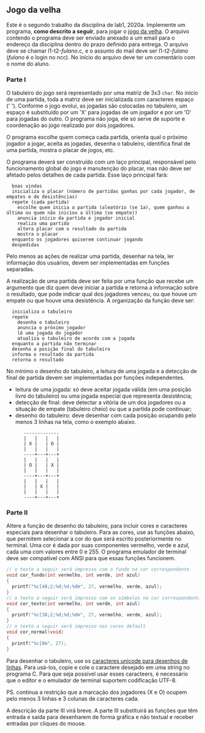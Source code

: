 ## Jogo da velha

Este é o segundo trabalho da disciplina de lab1, 2020a. Implemente um programa, **como descrito a seguir**, para jogar o [jogo da velha](https://pt.wikipedia.org/wiki/Jogo_da_velha).
O arquivo contendo o programa deve ser enviado anexado a um email para o endereço da disciplina dentro do prazo definido para entrega. O arquivo deve se chamar l1-t2-*fulano*.c, e o assunto do mail deve ser l1-t2-*fulano* (*fulano* é o login no ncc).
No início do arquivo deve ter um comentário com o nome do aluno.

### Parte I

O tabuleiro do jogo será representado por uma matriz de 3x3 `char`.
No início de uma partida, toda a matriz deve ser inicializada com caracteres espaço (' ').
Conforme o jogo evolui, as jogadas são colocadas no tabuleiro, um espaço é substituído por um 'X' para jogadas de um jogador e por um 'O' para jogadas do outro.
O programa não joga, ele só serve de suporte e coordenação ao jogo realizado por dois jogadores. 

O programa escolhe quem começa cada partida, orienta qual o próximo jogador a jogar, aceita as jogadas, desenha o tabuleiro, identifica final de uma partida, mostra o placar de jogos, etc.

O programa deverá ser construído com um laço principal, responsável pelo funcionamento global do jogo e manutenção do placar, mas não deve ser afetado pelos detalhes de cada partida. Esse laço principal fará:
```
  boas vindas
  inicializa o placar (número de partidas ganhas por cada jogador, de empates e de desistências)
  repete (cada partida)
    escolhe quem inicia a partida (aleatório (se 1a), quem ganhou a última ou quem não iniciou a última (se empate))
    anuncia início da partida e jogador inicial
    realiza uma partida
    altera placar com o resultado da partida
    mostra o placar
  enquanto os jogadores quiserem continuar jogando
  despedidas
```

Pelo menos as ações de realizar uma partida, desenhar na tela, ler informação dos usuários, devem ser implementadas em funções separadas.

A realização de uma partida deve ser feita por uma função que recebe um argumento que diz quem deve iniciar a partida e retorna a informação sobre o resultado, que pode indicar qual dos jogadores venceu, ou que houve um empate ou que houve uma desistência.
A organização da função deve ser:
```
  inicializa o tabuleiro
  repete
    desenha o tabuleiro
    anuncia o próximo jogador
    lê uma jogada do jogador 
    atualiza o tabuleiro de acordo com a jogada
  enquanto a partida não terminar
  desenha a posição final do tabuleiro
  informa o resultado da partida
  retorna o resultado
```
No mínimo o desenho do tabuleiro, a leitura de uma jogada e a detecção de final de partida devem ser implementadas por funções independentes.
- leitura de uma jogada: só deve aceitar jogada válida (em uma posição livre do tabuleiro) ou uma jogada especial que representa desistência;
- detecção de final: deve detectar a vitória de um dos jogadores ou a situação de empate (tabuleiro cheio) ou que a partida pode continuar;
- desenho do tabuleiro: deve desenhar com cada posição ocupando pelo menos 3 linhas na tela, como o exemplo abaixo.
   ```
      -------------
      |   |   |   |
      | X |   | O |
      |   |   |   |
      ----+---+---+
      |   |   |   |
      | O |   | X |
      |   |   |   |
      ----+---+---+
      |   |   |   |
      |   | X |   |
      |   |   |   |
      ----+---+---+
   ```      

### Parte II

Altere a função de desenho do tabuleiro, para incluir cores e caracteres especiais para desenhar o tabuleiro.
Para as cores, use as funções abaixo, que permitem selecionar a cor do que será escrito posteriormente no terminal.
Uma cor é dada por suas componentes vermelho, verde e azul, cada uma com valores entre 0 e 255. O programa emulador de terminal deve ser compatível com ANSI para que essas funções funcionem.
```c
// o texto a seguir será impresso com o fundo na cor correspondente
void cor_fundo(int vermelho, int verde, int azul)
{
  printf("%c[48;2;%d;%d;%dm", 27, vermelho, verde, azul);
}
// o texto a seguir será impresso com os símbolos na cor correspondente
void cor_texto(int vermelho, int verde, int azul)
{
  printf("%c[38;2;%d;%d;%dm", 27, vermelho, verde, azul);
}
// o texto a seguir será impresso nas cores default
void cor_normal(void)
{
  printf("%c[0m", 27);
}
```

Para desenhar o tabuleiro, use os [caracteres unicode para desenhos de linhas](https://en.wikipedia.org/wiki/Box-drawing_character). Para usá-los, copie e cole o caractere desejado em uma string no programa C. Para que seja possível usar esses caracteers, é necessário que o editor e o emulador de terminal suportem codificação UTF-8.

PS. continua a restrição que a marcação dos jogadores (X e O) ocupem pelo menos 3 linhas e 3 colunas de caracteres cada.


A descrição da parte III virá breve.
A parte III substituirá as funções que têm entrada e saída para desenharem de forma gráfica e não textual e receber entradas por cliques do mouse.
